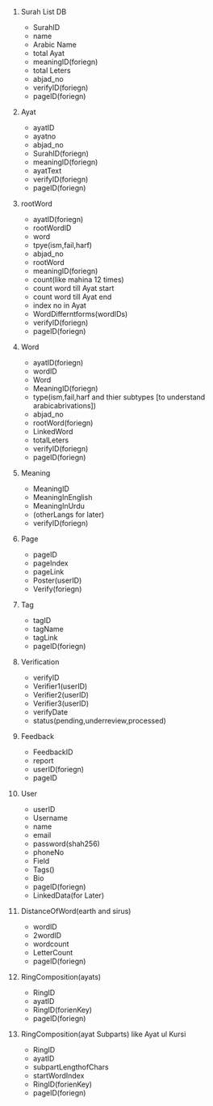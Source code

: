 1. Surah List DB
   - SurahID
   - name
   - Arabic Name
   - total Ayat
   - meaningID(foriegn)
   - total Leters
   - abjad_no
   - verifyID(foriegn)
   - pageID(foriegn)

2. Ayat
   - ayatID
   - ayatno
   - abjad_no
   - SurahID(foriegn)
   - meaningID(foriegn)
   - ayatText
   - verifyID(foriegn)
   - pageID(foriegn)


3. rootWord
   - ayatID(foriegn)
   - rootWordID
   - word
   - tpye(ism,fail,harf)
   - abjad_no
   - rootWord
   - meaningID(foriegn)
   - count(like mahina 12 times)
    - count word till Ayat start
    - count word till Ayat end
    - index no in Ayat
    - WordDifferntforms(wordIDs)
    - verifyID(foriegn)
    - pageID(foriegn)

4. Word
    - ayatID(foriegn)
    - wordID
    - Word
    - MeaningID(foriegn)
    - type(ism,fail,harf and thier subtypes [to understand arabicabrivations])
    - abjad_no
    - rootWord(foriegn)
    - LinkedWord
    - totalLeters
    - verifyID(foriegn)
    - pageID(foriegn)

5. Meaning
    - MeaningID
    - MeaningInEnglish
    - MeaningInUrdu
    - (otherLangs for later)
    - verifyID(foriegn)


6. Page
    - pageID
    - pageIndex
    - pageLink
    - Poster(userID)
    - Verify(foriegn)

7. Tag
    - tagID
    - tagName
    - tagLink
    - pageID(foriegn)

8. Verification
    - verifyID
    - Verifier1(userID)
    - Verifier2(userID)
    - Verifier3(userID)
    - verifyDate
    - status(pending,underreview,processed)


9. Feedback
    - FeedbackID
    - report
    - userID(foriegn)
    - pageID

10. User
    - userID
    - Username
    - name
    - email
    - password(shah256)
    - phoneNo
    - Field
    - Tags()
    - Bio
    - pageID(foriegn)
    - LinkedData(for Later)

11. DistanceOfWord(earth and sirus)
    - wordID
    - 2wordID
    - wordcount
    - LetterCount
    - pageID(foriegn)

12. RingComposition(ayats)
    - RingID
    - ayatID
    - RingID(forienKey)
    - pageID(foriegn)


13. RingComposition(ayat Subparts)  like Ayat ul Kursi
    - RingID
    - ayatID
    - subpartLengthofChars
    - startWordIndex
    - RingID(forienKey)
    - pageID(foriegn)
